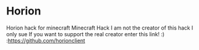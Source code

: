 # Horion
Horion hack for minecraft
Minecraft Hack I am not the creator of this hack I only sue If you want to support the real creator enter this link! :) :https://github.com/horionclient

